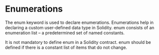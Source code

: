 # Enumerations

The enum keyword is used to declare enumerations. Enumerations help in declaring
a custom user-defined data type in Solidity. enum consists of an enumeration list – a
predetermined set of named constants.

It is not mandatory to define enum in a Solidity contract. enum should be defined if
there is a constant list of items that do not change.

